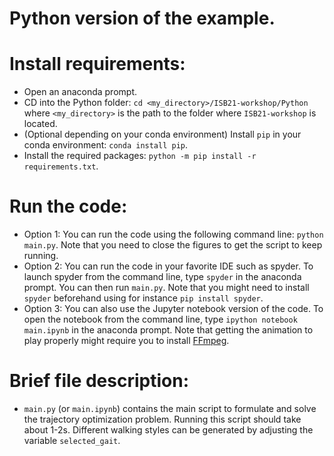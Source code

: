 Python version of the example.
==============================

# Install requirements:
- Open an anaconda prompt.
- CD into the Python folder: `cd <my_directory>/ISB21-workshop/Python` where `<my_directory>` is the path to the folder where `ISB21-workshop` is located.
- (Optional depending on your conda environment) Install `pip` in your conda environment: `conda install pip`.
- Install the required packages: `python -m pip install -r requirements.txt`.

# Run the code:
- Option 1: You can run the code using the following command line: `python main.py`. Note that you need to close the figures to get the script to keep running.
- Option 2: You can run the code in your favorite IDE such as spyder. To launch spyder from the command line, type `spyder` in the anaconda prompt. You can then run `main.py`. Note that you might need to install `spyder` beforehand using for instance `pip install spyder`.
- Option 3: You can also use the Jupyter notebook version of the code. To open the notebook from the command line, type `ipython notebook main.ipynb` in the anaconda prompt. Note that getting the animation to play properly might require you to install [FFmpeg](https://www.ffmpeg.org/). 

# Brief file description:
- `main.py` (or `main.ipynb`) contains the main script to formulate and solve the trajectory optimization problem. Running this script should take about 1-2s. Different walking styles can be generated by adjusting the variable `selected_gait`.
